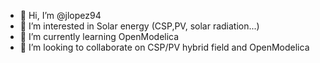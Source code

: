 - 👋 Hi, I’m @jlopez94
- 👀 I’m interested in Solar energy (CSP,PV, solar radiation...)
- 🌱 I’m currently learning OpenModelica
- 💞️ I’m looking to collaborate on CSP/PV hybrid field and OpenModelica


<!---
jlopez94/jlopez94 is a ✨ special ✨ repository because its `README.md` (this file) appears on your GitHub profile.
You can click the Preview link to take a look at your changes.
--->
